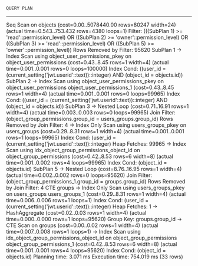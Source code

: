                                                                                                  QUERY PLAN                                                                                                  
--------------------------------------------------------------------------------------------------------------------------------------------------------------------------------------------------------------
 Seq Scan on objects  (cost=0.00..5078440.00 rows=80247 width=24) (actual time=0.543..753.432 rows=4380 loops=1)
   Filter: (((SubPlan 1) >= 'read'::permission_level) OR ((SubPlan 2) >= 'owner'::permission_level) OR ((SubPlan 3) >= 'read'::permission_level) OR ((SubPlan 5) >= 'owner'::permission_level))
   Rows Removed by Filter: 95620
   SubPlan 1
     ->  Index Scan using object_user_permissions_pkey on object_user_permissions  (cost=0.43..8.45 rows=1 width=4) (actual time=0.001..0.001 rows=0 loops=100000)
           Index Cond: ((user_id = (current_setting('jwt.userid'::text))::integer) AND (object_id = objects.id))
   SubPlan 2
     ->  Index Scan using object_user_permissions_pkey on object_user_permissions object_user_permissions_1  (cost=0.43..8.45 rows=1 width=4) (actual time=0.001..0.001 rows=0 loops=99965)
           Index Cond: ((user_id = (current_setting('jwt.userid'::text))::integer) AND (object_id = objects.id))
   SubPlan 3
     ->  Nested Loop  (cost=0.71..16.91 rows=1 width=4) (actual time=0.003..0.003 rows=0 loops=99965)
           Join Filter: (object_group_permissions.group_id = users_groups.group_id)
           Rows Removed by Join Filter: 4
           ->  Index Only Scan using users_groups_pkey on users_groups  (cost=0.29..8.31 rows=1 width=4) (actual time=0.001..0.001 rows=1 loops=99965)
                 Index Cond: (user_id = (current_setting('jwt.userid'::text))::integer)
                 Heap Fetches: 99965
           ->  Index Scan using idx_object_group_permissions_object_id on object_group_permissions  (cost=0.42..8.53 rows=6 width=8) (actual time=0.001..0.002 rows=4 loops=99965)
                 Index Cond: (object_id = objects.id)
   SubPlan 5
     ->  Nested Loop  (cost=8.76..16.95 rows=1 width=4) (actual time=0.002..0.002 rows=0 loops=95620)
           Join Filter: (object_group_permissions_1.group_id = groups.group_id)
           Rows Removed by Join Filter: 4
           CTE groups
             ->  Index Only Scan using users_groups_pkey on users_groups users_groups_1  (cost=0.29..8.31 rows=1 width=4) (actual time=0.006..0.006 rows=1 loops=1)
                   Index Cond: (user_id = (current_setting('jwt.userid'::text))::integer)
                   Heap Fetches: 1
           ->  HashAggregate  (cost=0.02..0.03 rows=1 width=4) (actual time=0.000..0.000 rows=1 loops=95620)
                 Group Key: groups.group_id
                 ->  CTE Scan on groups  (cost=0.00..0.02 rows=1 width=4) (actual time=0.007..0.008 rows=1 loops=1)
           ->  Index Scan using idx_object_group_permissions_object_id on object_group_permissions object_group_permissions_1  (cost=0.42..8.53 rows=6 width=8) (actual time=0.001..0.001 rows=4 loops=95620)
                 Index Cond: (object_id = objects.id)
 Planning time: 3.071 ms
 Execution time: 754.019 ms
(33 rows)
